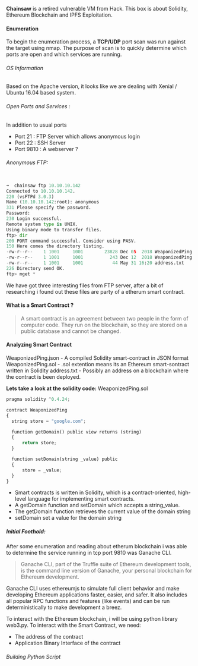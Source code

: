 **Chainsaw** is a retired vulnerable VM from Hack. This box is about Solidity, Ethereum Blockchain and IPFS Exploitation. 

#### Enumeration

To begin the enumeration process, a **TCP/UDP** port scan was run against the target using nmap. The purpose of scan is to quickly determine which ports are open and which services are running. 

###### OS Information
Based on the Apache version, it looks like we are dealing with Xenial / Ubuntu 16.04 based system.

###### Open Ports and Services :
In addition to usual ports

+ Port 21 : FTP Server which allows anonymous login
+ Port 22 : SSH Server
+ Port 9810 : A webserver ?

###### Anonymous FTP:

```python

➜  chainsaw ftp 10.10.10.142
Connected to 10.10.10.142.
220 (vsFTPd 3.0.3)
Name (10.10.10.142:root): anonymous
331 Please specify the password.
Password:
230 Login successful.
Remote system type is UNIX.
Using binary mode to transfer files.
ftp> dir
200 PORT command successful. Consider using PASV.
150 Here comes the directory listing.
-rw-r--r--    1 1001     1001        23828 Dec 05  2018 WeaponizedPing.json
-rw-r--r--    1 1001     1001          243 Dec 12  2018 WeaponizedPing.sol
-rw-r--r--    1 1001     1001           44 May 31 16:20 address.txt
226 Directory send OK.
ftp> mget *
```
We have got three interesting files from FTP server, after a bit of researching i found out these files are party of a etherum smart contract.

#### What is a Smart Contract ?

> A smart contract is an agreement between two people in the form of computer code. They run on the blockchain, so they are stored on a public database and cannot be changed.

#### Analyzing Smart Contract

WeaponizedPing.json - A compiled Solidity smart-contract in JSON format
WeaponizedPing.sol - .sol extention means its an Ethereum smart-sontract written in Solidity
address.txt - Possibly an address on a blockchain where the contract is been deployed.



**Lets take a look at the solidity code:**
WeaponizedPing.sol

```python
pragma solidity ^0.4.24;

contract WeaponizedPing
{
  string store = "google.com";

  function getDomain() public view returns (string)
  {
      return store;
  }

  function setDomain(string _value) public
  {
      store = _value;
  }
}
```

+ Smart contracts is written in Solidity, which is a contract-oriented, high-level language for implementing smart contracts.
+ A getDomain function and setDomain which accepts a string_value. 
+ The getDomain function  retrieves the current value of the domain string
+ setDomain set a value for the domain string

##### Initial Foothold:

After some enumeration and reading about etherum blockchain i was able to determine the service running in tcp port 9810 was Ganache CLI.

> Ganache CLI, part of the Truffle suite of Ethereum development tools, is the command line version of Ganache, your personal blockchain for Ethereum development.

Ganache CLI uses ethereumjs to simulate full client behavior and make developing Ethereum applications faster, easier, and safer. It also includes all popular RPC functions and features (like events) and can be run deterministically to make development a breez.

To interact with the Ethereum blockchain, i will be using python library web3.py. To interact with the Smart Contract, we need:

+ The address of the contract 
+ Application Binary Interface of the contract

###### Building Python Script

